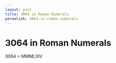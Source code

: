 ```yaml
---
layout: post
title: 3064 in Roman Numerals
permalink: 3064-in-roman-numerals
---
```


# 3064 in Roman Numerals

3064 = MMMLXIV
